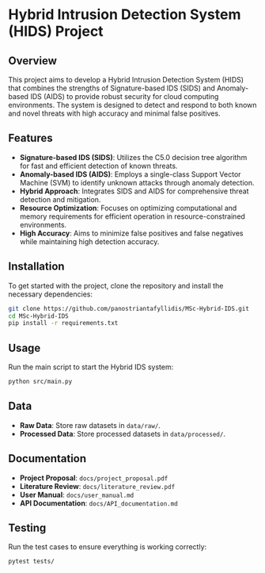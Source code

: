 # Hybrid Intrusion Detection System (HIDS) Project

## Overview
This project aims to develop a Hybrid Intrusion Detection System (HIDS) that combines the strengths of Signature-based IDS (SIDS) and Anomaly-based IDS (AIDS) to provide robust security for cloud computing environments. The system is designed to detect and respond to both known and novel threats with high accuracy and minimal false positives.

## Features
- **Signature-based IDS (SIDS)**: Utilizes the C5.0 decision tree algorithm for fast and efficient detection of known threats.
- **Anomaly-based IDS (AIDS)**: Employs a single-class Support Vector Machine (SVM) to identify unknown attacks through anomaly detection.
- **Hybrid Approach**: Integrates SIDS and AIDS for comprehensive threat detection and mitigation.
- **Resource Optimization**: Focuses on optimizing computational and memory requirements for efficient operation in resource-constrained environments.
- **High Accuracy**: Aims to minimize false positives and false negatives while maintaining high detection accuracy.

## Installation
To get started with the project, clone the repository and install the necessary dependencies:

```bash
git clone https://github.com/panostriantafyllidis/MSc-Hybrid-IDS.git
cd MSc-Hybrid-IDS
pip install -r requirements.txt
```

## Usage
Run the main script to start the Hybrid IDS system:

```bash
python src/main.py
```

## Data
- **Raw Data**: Store raw datasets in `data/raw/`.
- **Processed Data**: Store processed datasets in `data/processed/`.

## Documentation
- **Project Proposal**: `docs/project_proposal.pdf`
- **Literature Review**: `docs/literature_review.pdf`
- **User Manual**: `docs/user_manual.md`
- **API Documentation**: `docs/API_documentation.md`

## Testing
Run the test cases to ensure everything is working correctly:

```bash
pytest tests/
```
